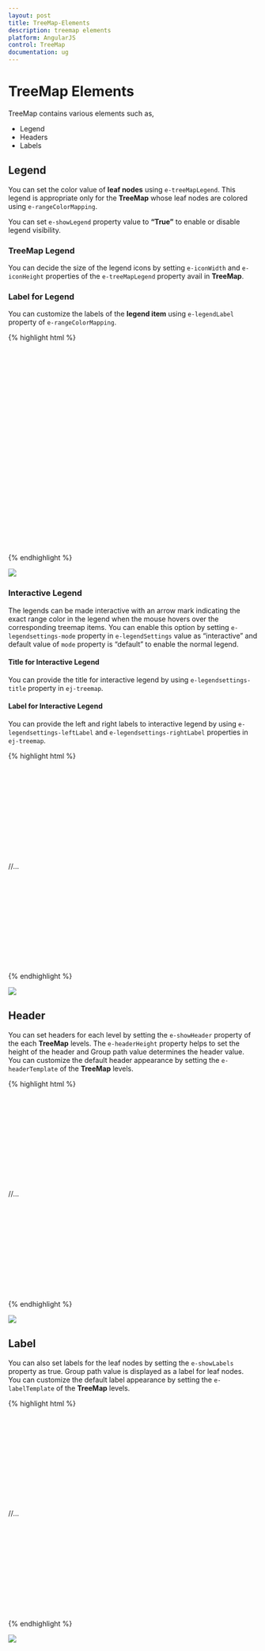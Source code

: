 ```yaml
---
layout: post
title: TreeMap-Elements
description: treemap elements
platform: AngularJS
control: TreeMap
documentation: ug
---
```


# TreeMap Elements

TreeMap contains various elements such as,

* Legend
* Headers
* Labels

## Legend

You can set the color value of **leaf nodes** using `e-treeMapLegend`. This legend is appropriate only for the **TreeMap** whose leaf nodes are colored using `e-rangeColorMapping`.

You can set `e-showLegend` property value to **“True”** to enable or disable legend visibility.

### TreeMap Legend

You can decide the size of the legend icons by setting `e-iconWidth` and `e-iconHeight` properties of the `e-treeMapLegend` property avail in **TreeMap**.

### Label for Legend

You can customize the labels of the **legend item** using `e-legendLabel` property of `e-rangeColorMapping`. 

{% highlight html %}

 <html xmlns="http://www.w3.org/1999/xhtml" lang="en" ng-app="TreemapApp">
    <head>
        <title>Essential Studio for AngularJS: TreeMap</title>
        <!--CSS and Script file References -->
    </head> 
    <body ng-controller="TreemapCtrl">
     <div id="mapContainer" style="align-content:center;width: 800px; height: 400px;">
     <ej-treemap e-datasource=populationdata e-colorValuePath="Growth" e-weightvaluepath="Population"
     e-showlegend="true" e-itemslayoutmode="squarified" e-legendsettings-height="40" 
     e-legendsettings-width="700">
     <e-rangecolormapping>
     <e-rangecolor e-color="#77D8D8" e-from="0" e-to="1" e-legendlabel="Range1"></e-rangecolor>
     <e-rangecolor e-color="#AED960" e-from="0" e-to="2" e-legendlabel="Range2"></e-rangecolor>
     <e-rangecolor e-color="#FFAF51" e-from="0" e-to="3" e-legendlabel="Range3"></e-rangecolor>
     <e-rangecolor e-color="#F3D240" e-from="0" e-to="4" e-legendlabel="Range4"></e-rangecolor>
     </e-rangecolormapping>
     <e-levels>
     <e-level e-grouppath="Continent" e-groupgap="5"></e-level>
     </e-levels>
     </ej-treemap>
     </div>
     <script>
     angular.module('TreemapApp', ['ejangular'])
     .controller('TreemapCtrl', function ($scope) {
                        });
    </script>
    </body>
</html> 



{% endhighlight %}

![](TreeMap-Elements_images/TreeMap-Elements_img1.png)


### Interactive Legend

The legends can be made interactive with an arrow mark indicating the exact range color in the legend when the mouse hovers over the corresponding treemap items. You can enable this option by setting `e-legendsettings-mode` property in `e-legendSettings` value as “interactive” and default value of `mode` property is “default” to enable the normal legend.

#### Title for Interactive Legend

You can provide the title for interactive legend by using `e-legendsettings-title` property in `ej-treemap`.

#### Label for Interactive Legend

You can provide the left and right labels to interactive legend by using `e-legendsettings-leftLabel` and `e-legendsettings-rightLabel` properties in `ej-treemap`. 


{% highlight html %}

   <html xmlns="http://www.w3.org/1999/xhtml" lang="en" ng-app="TreemapApp">
    <head>
        <title>Essential Studio for AngularJS: TreeMap</title>
        <!--CSS and Script file References -->
    </head> 
    <body ng-controller="TreemapCtrl">
     <div id="mapContainer" style="align-content:center;width: 800px; height: 400px;">
     <ej-treemap e-showlegend="true" e-legendsettings-height="15" e-legendsettings-width="150" 
     e-legendsettings-mode="interactive" e-legendsettings-title="population" 
     e-legendsettings-leftLabel="0.5M" e-legendsettings-righlabel="40M" e-legendsettings-dockposition="top">
     //...
     </ej-treemap>
     </div>
     <script>
     angular.module('TreemapApp', ['ejangular'])
     .controller('TreemapCtrl', function ($scope) {
                        });
    </script>
    </body>
</html> 

{% endhighlight %}

![](TreeMap-Elements_images/Interactive_Legend.png)


## Header

You can set headers for each level by setting the `e-showHeader` property of the each **TreeMap** levels. The `e-headerHeight` property helps to set the height of the header and Group path value determines the header value. You can customize the default header appearance by setting the `e-headerTemplate` of the **TreeMap** levels.

{% highlight html %}

   <html xmlns="http://www.w3.org/1999/xhtml" lang="en" ng-app="TreemapApp">
    <head>
        <title>Essential Studio for AngularJS: TreeMap</title>
        <!--CSS and Script file References -->
    </head> 
    <body ng-controller="TreemapCtrl">
     <div id="mapContainer" style="align-content:center;width: 800px; height: 400px;">
     <ej-treemap >
    //...
     <e-levels>
     <e-level e-grouppath="Continent" e-groupgap="2" e-headerheight="25" 
     e-headertemplate="headertemplate"></e-level>
     </e-levels>
     </ej-treemap>
     </div>
     <script  id="headertemplate" type="application/htmlrender">
     <div style="background-color: white; margin:5px">
     <label style="color:black;font-size:large;" >{{:header}}</label><br />            
     </div>                        
     </script>    
     <script>
     angular.module('TreemapApp', ['ejangular'])
     .controller('TreemapCtrl', function ($scope) {
                        });
    </script>
    </body>
</html>          

{% endhighlight %}



![](TreeMap-Elements_images/TreeMap-Elements_img2.png)

## Label

You can also set labels for the leaf nodes by setting the `e-showLabels` property as true. Group path value is displayed as a label for leaf nodes. You can customize the default label appearance by setting the `e-labelTemplate` of the **TreeMap** levels.

{% highlight html %}

    
  <html xmlns="http://www.w3.org/1999/xhtml" lang="en" ng-app="TreemapApp">
    <head>
        <title>Essential Studio for AngularJS: TreeMap</title>
        <!--CSS and Script file References -->
    </head> 
    <body ng-controller="TreemapCtrl">
     <div id="mapContainer" style="align-content:center;width: 800px; height: 400px;">
     <ej-treemap e-leafitemsettings-labelpath="Region" e-leafitemsettings-showlabels="true" 
     e-legendsettings-height="40" e-legendsettings-width="700">
     //...
     <e-levels>
     <e-level e-grouppath="Continent" e-showlabels="true" e-groupgap="2" e-headerheight="20" 
     e-headertemplate="headertemplate" e-labelposition="topleft" ></e-level>
     </e-levels>
     </ej-treemap>
     </div>
     <script  id="headertemplate" type="application/htmlrender">
     <div style="background-color: white; margin:5px">
     <label style="color:black;font-size:large;" >{{:header}}</label><br />            
     </div>                        
     </script>    
     <script>
     angular.module('TreemapApp', ['ejangular'])
     .controller('TreemapCtrl', function ($scope) {
                        });
    </script>
    </body>
</html>    
    

{% endhighlight %}



![](TreeMap-Elements_images/TreeMap-Elements_img3.png)

